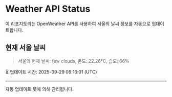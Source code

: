 
# Weather API Status

이 리포지토리는 OpenWeather API를 사용하여 서울의 날씨 정보를 자동으로 업데이트합니다.

## 현재 서울 날씨
> 서울의 현재 날씨: few clouds, 온도: 22.26°C, 습도: 66%

⏳ 업데이트 시간: 2025-09-29 09:16:01 (UTC)

---
자동 업데이트 봇에 의해 관리됩니다.
